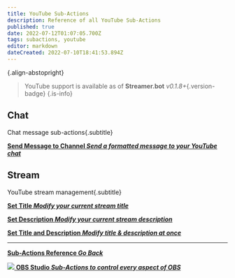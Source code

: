 ```yaml
---
title: YouTube Sub-Actions
description: Reference of all YouTube Sub-Actions
published: true
date: 2022-07-12T01:07:05.700Z
tags: subactions, youtube
editor: markdown
dateCreated: 2022-07-10T18:41:53.894Z
---
```


<i class="mdi mdi-youtube text--youtube"></i>{.align-abstopright}

> YouTube support is available as of **Streamer.bot** *v0.1.8+*{.version-badge}
{.is-info}

## Chat
Chat message sub-actions{.subtitle}
<section class="btn-grid my-5">
  
  [<i class="mdi mdi-comment text--youtube"></i>**Send Message to Channel *Send a formatted message to your YouTube chat***](/en/Sub-Actions/YouTube/Send-Message-To-Channel)

</section>

## Stream
YouTube stream management{.subtitle}
<section class="btn-grid my-5">
  
  [<i class="mdi mdi-format-title text--youtube"></i>**Set Title *Modify your current stream title***](/en/Sub-Actions/Youtube/Set-Title)
  
  [<i class="mdi mdi-text text--youtube"></i>**Set Description *Modify your current stream description***](/en/Sub-Actions/YouTube/Set-Description)
    
  [<i class="mdi mdi-text-box-multiple text--youtube"></i> **Set Title and Description *Modify title &amp; description at once***](/en/Sub-Actions/YouTube/Set-Title-Description)

</section>

---

<section class="btn-grid my-5">
    
  [<i class="mdi mdi-chevron-left"></i>**Sub-Actions Reference *Go Back***](/en/Sub-Actions)
  
  [<img src="https://streamer.bot/img/integrations/obs.svg"/> **OBS Studio *Sub-Actions to control every aspect of OBS***](/en/Sub-Actions/OBS)
  
</section>